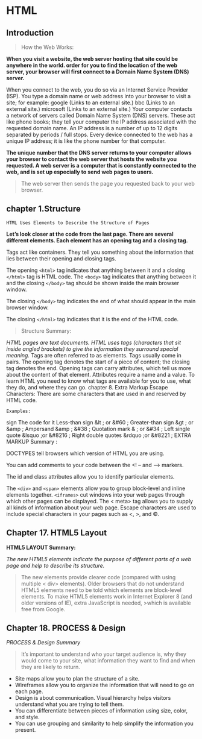 # HTML
## Introduction

>How the Web Works:

**When you visit a website, the web server hosting that site could be anywhere in the world. order for you to find the location of the web server, your browser will first connect to a Domain Name System (DNS) server.**

When you connect to the web, you do so via an Internet Service Provider (ISP). You type a domain name or web address into your browser to visit a site; for example: google (Links to an external site.) bbc (Links to an external site.) microsoft (Links to an external site.) Your computer contacts a network of servers called Domain Name System (DNS) servers. These act like phone books; they tell your computer the IP address associated with the requested domain name. An IP address is a number of up to 12 digits separated by periods / full stops. Every device connected to the web has a unique IP address; it is like the phone number for that computer.

**The unique number that the DNS server returns to your computer allows your browser to contact the web server that hosts the website you requested. A web server is a computer that is constantly connected to the web, and is set up especially to send web pages to users.**

>The web server then sends the page you requested back to your web browser.

## chapter 1.Structure

`HTML Uses Elements to Describe the Structure of Pages`

**Let’s look closer at the code from the last page. There are several different elements. Each element has an opening tag and a closing tag.**

Tags act like containers. They tell you something about the information that lies between their opening and closing tags.

The opening `<html>` tag indicates that anything between it and a closing `</html>` tag is HTML code. The `<body>` tag indicates that anything between it and the closing `</body>` tag should be shown inside the main browser window.

The closing `</body>` tag indicates the end of what should appear in the main browser window.

The closing `</html>` tag indicates that it is the end of the HTML code.

>Structure Summary:

*HTML pages are text documents.*
*HTML uses tags (characters that sit inside angled brackets) to give the information they surround special meaning.*
Tags are often referred to as elements.
Tags usually come in pairs. The opening tag denotes the start of a piece of content; the closing tag denotes the end.
Opening tags can carry attributes, which tell us more about the content of that element.
Attributes require a name and a value.
To learn HTML you need to know what tags are available for you to use, what they do, and where they can go.
chapter 8. Extra Markup
Escape Characters:
There are some characters that are used in and reserved by HTML code.

`Examples:`

sign	The code for it
Less-than sign	&lt ; or &#60 ;
Greater-than sign	&gt ; or &amp ;
Ampersand	&amp ; &#38 ;
Quotation mark	& ; or &#34 ;
Left single quote	&lsquo ;or &#8216 ;
Right double quotes	&rdquo ;or &#8221 ;
EXTRA MARKUP Summary :

DOCTYPES tell browsers which version of HTML you are using.

You can add comments to your code between the <! – and –> markers.

The id and class attributes allow you to identify particular elements.

The `<div>` and `<span>` elements allow you to group block-level and inline elements together.
`<iframes>` cut windows into your web pages through which other pages can be displayed.
The < meta> tag allows you to supply all kinds of information about your web page.
Escape characters are used to include special characters in your pages such as <, >, and ©.

## Chapter 17. HTML5 Layout

**HTML5 LAYOUT Summary:**

*The new HTML5 elements indicate the purpose of different parts of a web page and help to describe its structure.*
>The new elements provide clearer code (compared with using multiple < div> elements).
>Older browsers that do not understand HTML5 elements need to be told which elements are block-level elements.
>To make HTML5 elements work in Internet Explorer 8 (and older versions of IE), extra JavaScript is needed, >which is available free from Google.

## Chapter 18. PROCESS & Design

*PROCESS & Design Summary*

>It’s important to understand who your target audience is, why they would come to your site, what information they want to find and when they are likely to return.

* Site maps allow you to plan the structure of a site.
* Wireframes allow you to organize the information that will need to go on each page.
* Design is about communication. Visual hierarchy helps visitors understand what you are trying to tell them.
* You can differentiate between pieces of information using size, color, and style.
* You can use grouping and similarity to help simplify the information you present.